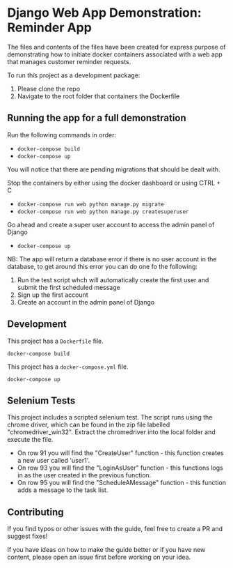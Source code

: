 # Django Web App Demonstration: Reminder App

The files and contents of the files have been created for express purpose of demonstrating how to initiate docker 
containers associated with a web app that manages customer reminder requests.

To run this project as a development package:
1) Please clone the repo
2) Navigate to the root folder that containers the Dockerfile


## Running the app for a full demonstration

Run the following commands in order:
- ```docker-compose build ```
- ```docker-compose up ```

You will notice that there are pending migrations that should be dealt with.

Stop the containers by either using the docker dashboard or using CTRL + C

- ```docker-compose run web python manage.py migrate ```
- ```docker-compose run web python manage.py createsuperuser ```

Go ahead and create a super user account to access the admin panel of Django

- ```docker-compose up ```

NB: The app will return a database error if there is no user account in the database, to get around this error you can do one fo the following:
1) Run the test script whch will automatically create the first user and submit the first scheduled message
2) Sign up the first account
3) Create an account in the admin panel of Django

## Development

This project has a `Dockerfile` file.

```docker-compose build```

This project has a `docker-compose.yml` file.

```docker-compose up```

## Selenium Tests

This project includes a scripted selenium test. The script runs using the chrome driver, which can be found in the zip file labelled "chromedriver_win32". Extract the chromedriver into the local folder and execute the file.
- On row 91 you will find the "CreateUser" function - this function creates a new user called 'user1'.
- On row 93 you will find the "LoginAsUser" function - this functions logs in as the user created in the previous function.
- On row 95 you will find the "ScheduleAMessage" function - this function adds a message to the task list.

## Contributing

If you find typos or other issues with the guide, feel free to create a PR and suggest fixes!

If you have ideas on how to make the guide better or if you have new content, please open an issue first 
before working on your idea.
